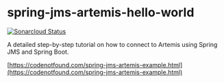 # spring-jms-artemis-hello-world

[![Sonarcloud Status](https://sonarcloud.io/api/project_badges/measure?project=com.codenotfound%3Aspring-jms-artemis-hello-world&metric=alert_status)](https://sonarcloud.io/dashboard?id=com.codenotfound%3Aspring-jms-artemis-hello-world)

A detailed step-by-step tutorial on how to connect to Artemis using Spring JMS and Spring Boot.

[https://codenotfound.com/spring-jms-artemis-example.html](https://codenotfound.com/spring-jms-artemis-example.html)
